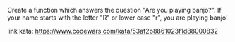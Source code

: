 Create a function which answers the question "Are you playing banjo?".
If your name starts with the letter "R" or lower case "r", you are playing banjo!

link kata: https://www.codewars.com/kata/53af2b8861023f1d88000832
